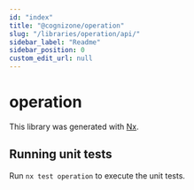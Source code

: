 ```yaml
---
id: "index"
title: "@cognizone/operation"
slug: "/libraries/operation/api/"
sidebar_label: "Readme"
sidebar_position: 0
custom_edit_url: null
---
```


# operation

This library was generated with [Nx](https://nx.dev).

## Running unit tests

Run `nx test operation` to execute the unit tests.
